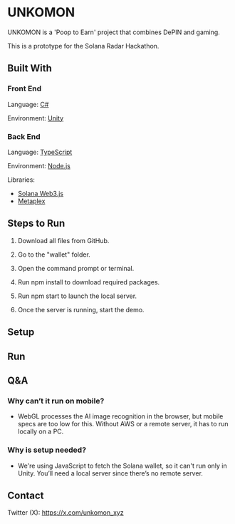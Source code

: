 # UNKOMON
UNKOMON is a 'Poop to Earn' project that combines DePIN and gaming. 

This is a prototype for the Solana Radar Hackathon.

## Built With
### Front End
Language: [C#](https://learn.microsoft.com/en-us/dotnet/csharp/)

Environment: [Unity](https://unity.com/)

### Back End
Language: [TypeScript](https://www.typescriptlang.org/)

Environment: [Node.js](https://nodejs.org/en)

Libraries:
- [Solana Web3.js](https://github.com/solana-labs/solana-web3.js)
- [Metaplex](https://github.com/metaplex-foundation/metaplex)

## Steps to Run
1. Download all files from GitHub.

2. Go to the "wallet" folder.

3. Open the command prompt or terminal.

4. Run npm install to download required packages.

5. Run npm start to launch the local server.

6. Once the server is running, start the demo.

## Setup

## Run

## Q&A
### Why can’t it run on mobile?
- WebGL processes the AI image recognition in the browser, but mobile specs are too low for this. Without AWS or a remote server, it has to run locally on a PC.
### Why is setup needed?
- We're using JavaScript to fetch the Solana wallet, so it can't run only in Unity. You’ll need a local server since there’s no remote server.

## Contact
Twitter (X): https://x.com/unkomon_xyz

